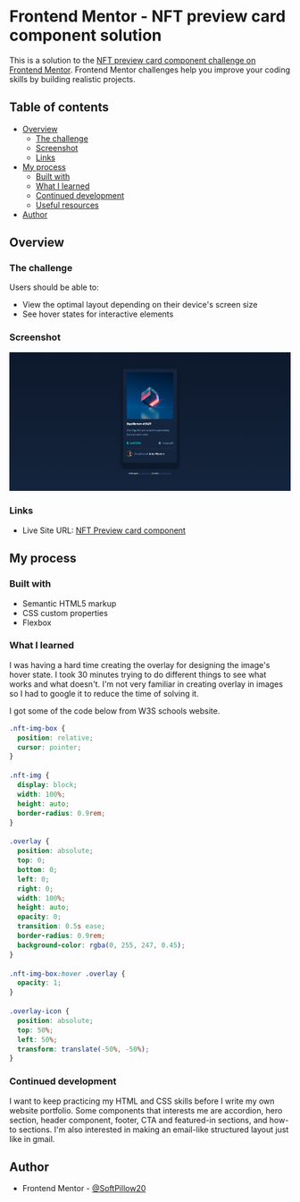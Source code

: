 # Frontend Mentor - NFT preview card component solution

This is a solution to the [NFT preview card component challenge on Frontend Mentor](https://www.frontendmentor.io/challenges/nft-preview-card-component-SbdUL_w0U). Frontend Mentor challenges help you improve your coding skills by building realistic projects.

## Table of contents

- [Overview](#overview)
  - [The challenge](#the-challenge)
  - [Screenshot](#screenshot)
  - [Links](#links)
- [My process](#my-process)
  - [Built with](#built-with)
  - [What I learned](#what-i-learned)
  - [Continued development](#continued-development)
  - [Useful resources](#useful-resources)
- [Author](#author)

## Overview

### The challenge

Users should be able to:

- View the optimal layout depending on their device's screen size
- See hover states for interactive elements

### Screenshot

![](/NFT-preview-card-screenshot.png)

### Links

- Live Site URL: [NFT Preview card component](https://github.com/SoftPillow20/NFT-preview-card/)

## My process

### Built with

- Semantic HTML5 markup
- CSS custom properties
- Flexbox

### What I learned

I was having a hard time creating the overlay for designing the image's hover state. I took 30 minutes trying to do different things to see what works and what doesn't. I'm not very familiar in creating overlay in images so I had to google it to reduce the time of solving it.

I got some of the code below from W3S schools website.

```css
.nft-img-box {
  position: relative;
  cursor: pointer;
}

.nft-img {
  display: block;
  width: 100%;
  height: auto;
  border-radius: 0.9rem;
}

.overlay {
  position: absolute;
  top: 0;
  bottom: 0;
  left: 0;
  right: 0;
  width: 100%;
  height: auto;
  opacity: 0;
  transition: 0.5s ease;
  border-radius: 0.9rem;
  background-color: rgba(0, 255, 247, 0.45);
}

.nft-img-box:hover .overlay {
  opacity: 1;
}

.overlay-icon {
  position: absolute;
  top: 50%;
  left: 50%;
  transform: translate(-50%, -50%);
}
```

### Continued development

I want to keep practicing my HTML and CSS skills before I write my own website portfolio. Some components that interests me are accordion, hero section, header component, footer, CTA and featured-in sections, and how-to sections. I'm also interested in making an email-like structured layout just like in gmail.

## Author

- Frontend Mentor - [@SoftPillow20](https://www.frontendmentor.io/profile/SoftPillow20)
